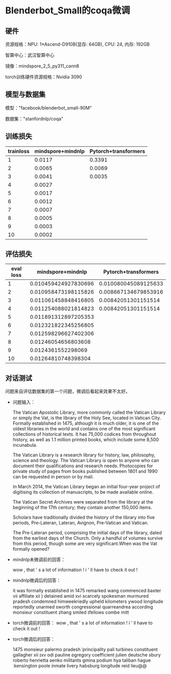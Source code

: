 # Blenderbot_Small的coqa微调

## 硬件

资源规格：NPU: 1*Ascend-D910B(显存: 64GB), CPU: 24, 内存: 192GB

智算中心：武汉智算中心

镜像：mindspore_2_5_py311_cann8

torch训练硬件资源规格：Nvidia 3090

## 模型与数据集

模型："facebook/blenderbot_small-90M"

数据集："stanfordnlp/coqa"

## 训练损失

| trainloss | mindspore+mindnlp | Pytorch+transformers |
| --------- | ----------------- | -------------------- |
| 1         | 0.0117            | 0.3391               |
| 2         | 0.0065            | 0.0069               |
| 3         | 0.0041            | 0.0035               |
| 4         | 0.0027            |                      |
| 5         | 0.0017            |                      |
| 6         | 0.0012            |                      |
| 7         | 0.0007            |                      |
| 8         | 0.0005            |                      |
| 9         | 0.0003            |                      |
| 10        | 0.0002            |                      |

## 评估损失

| eval loss | mindspore+mindnlp    | Pytorch+transformers |
| --------- | -------------------- | -------------------- |
| 1         | 0.010459424927830696 | 0.010080045089125633 |
| 2         | 0.010958473198115826 | 0.008667134679853916 |
| 3         | 0.011061458848416805 | 0.00842051301151514  |
| 4         | 0.011254088021814823 | 0.00842051301151514  |
| 5         | 0.011891312897205353 |                      |
| 6         | 0.012321822345256805 |                      |
| 7         | 0.012598296627402306 |                      |
| 8         | 0.01246054656803608  |                      |
| 9         | 0.0124361552298069   |                      |
| 10        | 0.01264810748398304  |                      |

## 对话测试

问题来自评估数据集的第一个问题，微调后看起来效果不太好。

* 问题输入：

  The Vatican Apostolic Library, more commonly called the Vatican Library or simply the Vat, is the library of the Holy See, located in Vatican City. Formally established in 1475, although it is much older, it is one of the oldest libraries in the world and contains one of the most significant collections of historical texts. It has 75,000 codices from throughout history, as well as 1.1 million printed books, which include some 8,500 incunabula. 

  The Vatican Library is a research library for history, law, philosophy, science and theology. The Vatican Library is open to anyone who can document their qualifications and research needs. Photocopies for private study of pages from books published between 1801 and 1990 can be requested in person or by mail. 

  In March 2014, the Vatican Library began an initial four-year project of digitising its collection of manuscripts, to be made available online. 

  The Vatican Secret Archives were separated from the library at the beginning of the 17th century; they contain another 150,000 items. 

  Scholars have traditionally divided the history of the library into five periods, Pre-Lateran, Lateran, Avignon, Pre-Vatican and Vatican. 

  The Pre-Lateran period, comprising the initial days of the library, dated from the earliest days of the Church. Only a handful of volumes survive from this period, though some are very significant.When was the Vat formally opened?

* mindnlp未微调前的回答：

  wow , that ' s a lot of information ! i ' ll have to check it out !

* mindnlp微调后的回答：

  it was formally established in 1475 remarked wang commenced baxter vii affiliate xii ) detained amid xvi scarcely spokesman murmured pradesh condemned himweekriedly upheld kilometers ywood longitude reportedly unarmed sworth congressional quarreandrea according monsieur constituent zhang smiled ɪfellows combe mitt

* torch微调前的回答：
  wow , that ' s a lot of information ! i ' ll have to check it out !

* torch微调后的回答：

  1475 monsieur palermo pradesh ˈprincipality pali turbines constituent gallagher xii ɪxv odi pauline ɒgregory coefficient julien deutsche sbury roberto henrietta əenko militants gmina podium hya taliban hague ːkensington poole inmate livery habsburg longitude reid lieu@@